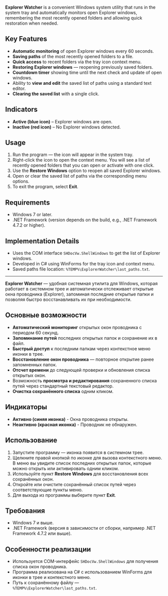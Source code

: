**Explorer Watcher** is a convenient Windows system utility that runs in the system tray and automatically monitors open Explorer windows, remembering the most recently opened folders and allowing quick restoration when needed.

## Key Features

* **Automatic monitoring** of open Explorer windows every 60 seconds.
* **Saving paths** of the most recently opened folders to a file.
* **Quick access** to recent folders via the tray icon context menu.
* **Restoring Explorer windows** — reopening previously saved folders.
* **Countdown timer** showing time until the next check and update of open windows.
* Ability to **view and edit** the saved list of paths using a standard text editor.
* **Clearing the saved list** with a single click.

## Indicators
* **Active (blue icon)** – Explorer windows are open.
* **Inactive (red icon)** – No Explorer windows detected.

## Usage

1. Run the program — the icon will appear in the system tray.
2. Right-click the icon to open the context menu. You will see a list of recently opened folders that you can open or activate with one click.
3. Use the **Restore Windows** option to reopen all saved Explorer windows.
4. Open or clear the saved list of paths via the corresponding menu options.
5. To exit the program, select **Exit**.

## Requirements

* Windows 7 or later.
* .NET Framework (version depends on the build, e.g., .NET Framework 4.7.2 or higher).

## Implementation Details

* Uses the COM interface `SHDocVw.ShellWindows` to get the list of Explorer windows.
* Developed in C# using WinForms for the tray icon and context menu.
* Saved paths file location: `%TEMP%\ExplorerWatcher\last_paths.txt`.

---

**Explorer Watcher** — удобная системная утилита для Windows, которая работает в системном трее и автоматически отслеживает открытые окна проводника (Explorer), запоминая последние открытые папки и позволяя быстро восстанавливать их при необходимости.

## Основные возможности

* **Автоматический мониторинг** открытых окон проводника с периодом 60 секунд.
* **Запоминание путей** последних открытых папок и сохранение их в файл.
* **Быстрый доступ** к последним папкам через контекстное меню иконки в трее.
* **Восстановление окон проводника** — повторное открытие ранее запомненных папок.
* **Отсчет времени** до следующей проверки и обновления списка открытых окон.
* Возможность **просмотра и редактирования** сохраненного списка путей через стандартный текстовый редактор.
* **Очистка сохранённого списка** одним кликом.

## Индикаторы

* **Активно (синяя иконка)** - Окна проводника открыты.
* **Неактивно (красная иконка)** - Проводник не обнаружен.

## Использование

1. Запустите программу — иконка появится в системном трее.
2. Щелкните правой кнопкой по иконке для вызова контекстного меню. В меню вы увидите список последних открытых папок, которые можно открыть или активировать одним кликом.
3. Используйте пункт **Restore Windows** для восстановления всех сохранённых окон.
4. Откройте или очистите сохранённый список путей через соответствующие пункты меню.
5. Для выхода из программы выберите пункт **Exit**.

## Требования

* Windows 7 и выше.
* .NET Framework (версия в зависимости от сборки, например .NET Framework 4.7.2 или выше).

## Особенности реализации

* Используется COM-интерфейс `SHDocVw.ShellWindows` для получения списка окон проводника.
* Программа реализована на C# с использованием WinForms для иконки в трее и контекстного меню.
* Путь к сохранённому файлу — `%TEMP%\ExplorerWatcher\last_paths.txt`.
